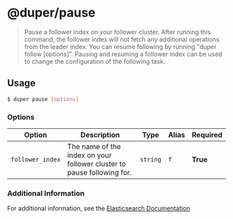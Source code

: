 # @duper/pause

> Pause a follower index on your follower cluster. After running this command, the follower index will not fetch any additional operations from the leader index. You can resume following by running "duper follow [options]". Pausing and resuming a follower index can be used to change the configuration of the following task.

## Usage

```sh
$ duper pause [options]
```

### Options

| Option | Description | Type | Alias | Required |
| -------- | ----------- | ------- | ------ | ------- |
| `follower_index` | The name of the index on your follower cluster to pause following for. | `string` | `f` | **True** |

### Additional Information

For additional information, see the [Elasticsearch Documentation](https://www.elastic.co/guide/en/elasticsearch/reference/current/ccr-post-pause-follow.html)
